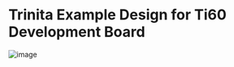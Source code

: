 # Trinita Example Design for Ti60 Development Board

![image](https://user-images.githubusercontent.com/104354380/220115943-64061ae1-dd09-4db7-8e9c-2ac17321924a.png)

